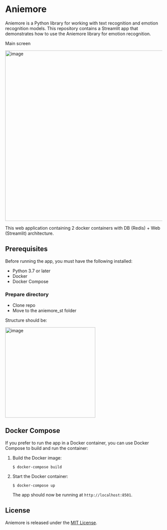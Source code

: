 # Aniemore

Aniemore is a Python library for working with text recognition and emotion recognition models. This repository contains a Streamlit app that demonstrates how to use the Aniemore library for emotion recognition.

Main screen 

<img width="545" alt="image" src="https://user-images.githubusercontent.com/44744458/236799468-0f638d50-0415-41c4-a140-819baf062380.png">

This web application containing 2 docker containers with DB (Redis) + Web (Streamlit) architecture.

## Prerequisites
Before running the app, you must have the following installed:

- Python 3.7 or later
- Docker
- Docker Compose

### Prepare directory

- Clone repo
- Move to the aniemore_st folder

Structure should be:

<img width="289" alt="image" src="https://user-images.githubusercontent.com/44744458/236801244-269670fd-288a-44c2-b0f3-344a27d84c73.png">

## Docker Compose

If you prefer to run the app in a Docker container, you can use Docker Compose to build and run the container:

1. Build the Docker image:

   ```
   $ docker-compose build
   ```

2. Start the Docker container:

   ```
   $ docker-compose up
   ```

   The app should now be running at `http://localhost:8501`.

## License

Aniemore is released under the [MIT License](https://github.com/YOUR_USERNAME/YOUR_REPOSITORY/blob/main/LICENSE).
